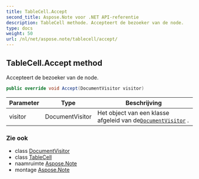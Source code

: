 ```yaml
---
title: TableCell.Accept
second_title: Aspose.Note voor .NET API-referentie
description: TableCell methode. Accepteert de bezoeker van de node.
type: docs
weight: 50
url: /nl/net/aspose.note/tablecell/accept/
---
```

## TableCell.Accept method

Accepteert de bezoeker van de node.

```csharp
public override void Accept(DocumentVisitor visitor)
```

| Parameter | Type | Beschrijving |
| --- | --- | --- |
| visitor | DocumentVisitor | Het object van een klasse afgeleid van de[`DocumentVisitor`](../../documentvisitor/) . |

### Zie ook

* class [DocumentVisitor](../../documentvisitor/)
* class [TableCell](../)
* naamruimte [Aspose.Note](../../tablecell/)
* montage [Aspose.Note](../../../)


